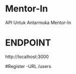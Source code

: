 # Mentor-In
API Untuk Antarmuka Mentor-In

# ENDPOINT
http://localhost:3000

#Register 
-URL 
/users


